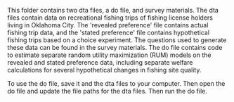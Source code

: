 This folder contains two dta files, a do file, and survey materials. The dta files contain data on recreational fishing trips of fishing license holders living in Oklahoma City. The 'revealed preference' file contains actual fishing trip data, and the 'stated preference' file contains hypothetical fishing trips based on a choice experiment. The questions used to generate these data can be found in the survey materials. The do file contains code to estimate separate random utility maximization (RUM) models on the revealed and stated preference data, including separate welfare calculations for several hypothetical changes in fishing site quality.

To use the do file, save it and the dta files to your computer. Then open the do file and update the file paths for the dta files. Then run the do file.
